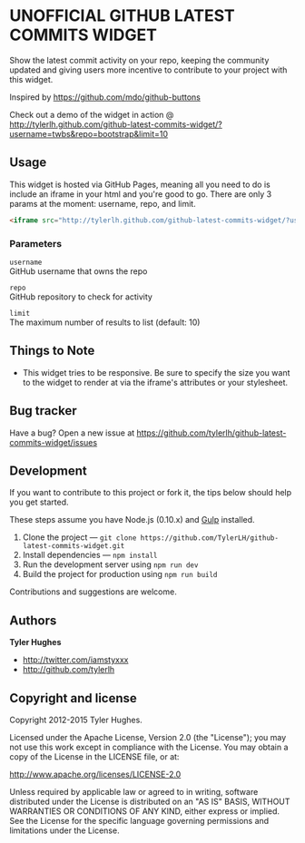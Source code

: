 UNOFFICIAL GITHUB LATEST COMMITS WIDGET
=========================

Show the latest commit activity on your repo, keeping the community updated and giving users more incentive to contribute to your project with this widget.

Inspired by https://github.com/mdo/github-buttons

Check out a demo of the widget in action @ http://tylerlh.github.com/github-latest-commits-widget/?username=twbs&repo=bootstrap&limit=10


Usage
-----

This widget is hosted via GitHub Pages, meaning all you need to do is include an iframe in your html and you're good to go. There are only 3 params at the moment: username, repo, and limit.

``` html
<iframe src="http://tylerlh.github.com/github-latest-commits-widget/?username=USERNAME&repo=REPO&limit=LIMIT" frameborder="0"></iframe>
```

### Parameters

`username`<br>
GitHub username that owns the repo<br>

`repo`<br>
GitHub repository to check for activity

`limit`<br>
The maximum number of results to list (default: 10)


Things to Note
-----------

+ This widget tries to be responsive. Be sure to specify the size you want to the widget to render at via the iframe's attributes or your stylesheet.



Bug tracker
-----------

Have a bug? Open a new issue at https://github.com/tylerlh/github-latest-commits-widget/issues


Development
-----------------

If you want to contribute to this project or fork it, the tips below should help you get started.

These steps assume you have Node.js (0.10.x) and [Gulp](http://gulpjs.com/) installed.

1. Clone the project &mdash; `git clone https://github.com/TylerLH/github-latest-commits-widget.git`
2. Install dependencies &mdash; `npm install`
3. Run the development server using `npm run dev`
4. Build the project for production using `npm run build`

Contributions and suggestions are welcome.



Authors
-------

**Tyler Hughes**

+ http://twitter.com/iamstyxxx
+ http://github.com/tylerlh



Copyright and license
---------------------

Copyright 2012-2015 Tyler Hughes.

Licensed under the Apache License, Version 2.0 (the "License");
you may not use this work except in compliance with the License.
You may obtain a copy of the License in the LICENSE file, or at:

   http://www.apache.org/licenses/LICENSE-2.0

Unless required by applicable law or agreed to in writing, software
distributed under the License is distributed on an "AS IS" BASIS,
WITHOUT WARRANTIES OR CONDITIONS OF ANY KIND, either express or implied.
See the License for the specific language governing permissions and
limitations under the License.